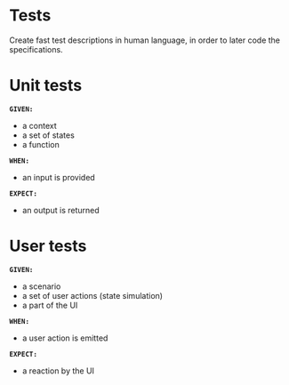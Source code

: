 # Tests

Create fast test descriptions in human language, in order to later code the specifications.

# Unit tests




**`GIVEN:`**

  - a context
  - a set of states
  - a function

**`WHEN:`**

  - an input is provided

**`EXPECT:`**

  - an output is returned




# User tests

**`GIVEN:`**

  - a scenario
  - a set of user actions (state simulation)
  - a part of the UI

**`WHEN:`**

  - a user action is emitted

**`EXPECT:`**

  - a reaction by the UI

